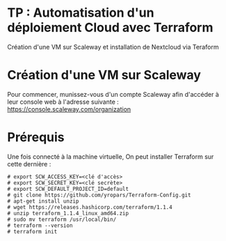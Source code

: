 # TP : Automatisation d'un déploiement Cloud avec Terraform
Création d'une VM sur Scaleway et installation de Nextcloud via Teraform

# Création d'une VM sur Scaleway
Pour commencer, munissez-vous d'un compte Scaleway afin d'accéder à leur console web à l'adresse suivante : https://console.scaleway.com/organization

# Prérequis
Une fois connecté à la machine virtuelle, On peut installer Terraform sur cette dernière :
```
# export SCW_ACCESS_KEY=<clé d'accès>
# export SCW_SECRET_KEY=<clé secrète>
# export SCW_DEFAULT_PROJECT_ID=default
# git clone https://github.com/yropars/Terraform-Config.git 
# apt-get install unzip
# wget https://releases.hashicorp.com/terraform/1.1.4
# unzip terraform_1.1.4_linux_amd64.zip
# sudo mv terraform /usr/local/bin/
# terraform --version
# terraform init
```
